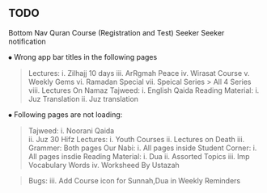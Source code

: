 ## TODO

Bottom Nav Quran Course (Registration and Test)
Seeker
Seeker notification

⦁	Wrong app bar titles in the following pages
>  Lectures:
        i.	Zilhajj 10 days
        iii.	ArRgmah Peace
        iv.	Wirasat Course
        v.	Weekly Gems
        vi.	Ramadan Special
        vii.	Speical Series > All 4 Series
        viii.	Lectures On Namaz
> Tajweed: 
        i.	English Qaida
> Reading Material:
        i.	Juz Translation
        ii.	Juz translation	

⦁	Following pages are not loading:
> Tajweed: 
        i.	Noorani Qaida	
        ii.	Juz 30 Hifz
> Lectures: 
        i.	Youth Courses 
        ii.	Lectures on Death
        iii.	Grammer: Both pages	
> Our Nabi: 
        i.	All pages inside
> Student Corner:
        i.	All pages insdie
> Reading Material:
        i.	Dua
        ii.	Assorted Topics
        iii.	Imp Vocabulary Words
        iv.	Worksheed By Ustazah	


> Bugs:
        iii. Add Course icon for Sunnah,Dua in Weekly Reminders